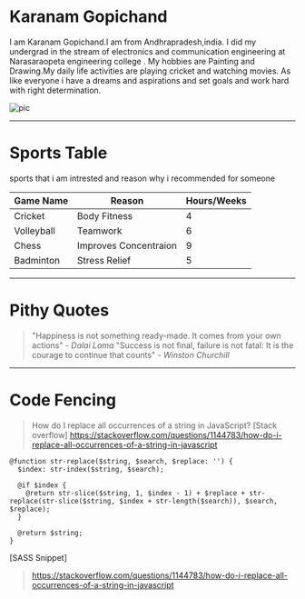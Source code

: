 # Karanam Gopichand

 I am Karanam Gopichand.I am from Andhrapradesh,india. I did my undergrad in the stream of electronics and communication engineering at Narasaraopeta engineering college . My hobbies are Painting and Drawing.My daily life activities are playing cricket and watching movies. As like everyone i have a dreams and aspirations and set goals and work hard with right determination.
 
 ![pic](https://github.com/KaranamGopichand/my2-Karanam/assets/142835911/55172788-10a7-429f-a206-92c42d874f57)

 ---------------------------------------------------------------------

 # Sports Table

 sports that i am intrested and  reason why i recommended for someone 

 | Game Name       |   Reason                      | Hours/Weeks      |
 | --------------- |  ---------------------------- | ---------------- |
 | Cricket         |  Body Fitness                 |      4           |
 | Volleyball      |  Teamwork                     |      6           |
 | Chess           |  Improves Concentraion        |      9           |
 | Badminton       |  Stress Relief                |      5           |

-----------------------------------------------------------------------

# Pithy Quotes

> "Happiness is not something ready-made. It comes from your own actions" - *Dalai Lama*
> "Success is not final, failure is not fatal: It is the courage to continue that counts" - *Winston Churchill*

-------------------------------------------------------------------------
# Code Fencing
> How do I replace all occurrences of a string in JavaScript?
[Stack overflow]
> https://stackoverflow.com/questions/1144783/how-do-i-replace-all-occurrences-of-a-string-in-javascript

```
@function str-replace($string, $search, $replace: '') {
  $index: str-index($string, $search);
  
  @if $index {
    @return str-slice($string, 1, $index - 1) + $replace + str-replace(str-slice($string, $index + str-length($search)), $search, $replace);
  }
  
  @return $string;
}
```
[SASS Snippet]
> https://stackoverflow.com/questions/1144783/how-do-i-replace-all-occurrences-of-a-string-in-javascript









